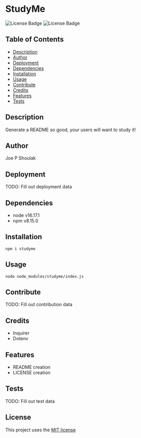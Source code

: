 # StudyMe
![License Badge](https://img.shields.io/github/license/joepshoulak/studyme) ![License Badge](https://img.shields.io/github/last-commit/joepshoulak/studyme)

## Table of Contents
- [Description](#description)
- [Author](#author)
- [Deployment](#deployment)
- [Dependencies](#dependencies)
- [Installation](#installation)
- [Usage](#usage)
- [Contribute](#contribute)
- [Credits](#credits)
- [Features](#features)
- [Tests](#tests)

## Description
Generate a README so good, your users will want to study it!

## Author
Joe P Shoulak

## Deployment
TODO: Fill out deployment data

## Dependencies
- node v16.17.1  
- npm v8.15.0  

## Installation
`npm i studyme`

## Usage
`node node_modules/studyme/index.js`

## Contribute
TODO: Fill out contribution data

## Credits
- Inquirer
- Dotenv

## Features
- README creation
- LICENSE creation

## Tests
TODO: Fill out test data

## License
This project uses the [MIT license](https://choosealicense.com/licenses/mit/)
